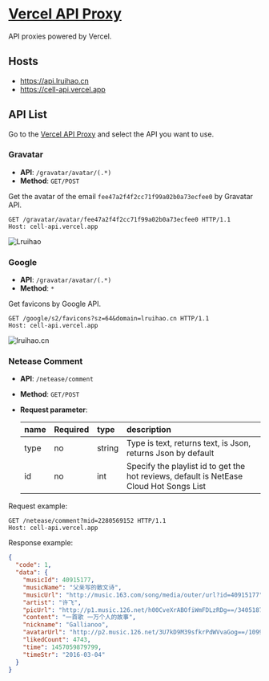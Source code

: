 # [Vercel API Proxy](https://github.com/Lruihao/vercel-proxy)

API proxies powered by Vercel.

## Hosts

- <https://api.lruihao.cn>
- <https://cell-api.vercel.app>

## API List

Go to the [Vercel API Proxy](https://cell-api.vercel.app) and select the API you want to use.

### Gravatar

- **API**: `/gravatar/avatar/(.*)`
- **Method**: `GET/POST`

Get the avatar of the email `fee47a2f4f2cc71f99a02b0a73ecfee0` by Gravatar API.

```http
GET /gravatar/avatar/fee47a2f4f2cc71f99a02b0a73ecfee0 HTTP/1.1
Host: cell-api.vercel.app
```

![Lruihao](https://cell-api.vercel.app/gravatar/avatar/fee47a2f4f2cc71f99a02b0a73ecfee0)

### Google

- **API**: `/gravatar/avatar/(.*)`
- **Method**: `*`

Get favicons by Google API.

```http
GET /google/s2/favicons?sz=64&domain=lruihao.cn HTTP/1.1
Host: cell-api.vercel.app
```

![lruihao.cn](https://cell-api.vercel.app/google/s2/favicons?sz=64&domain=lruihao.cn)

### Netease Comment

- **API**: `/netease/comment`
- **Method**: `GET/POST`
- **Request parameter**:

    | name | Required | type   | description                                                                             |
    | :--- | :------- | :----- | :-------------------------------------------------------------------------------------- |
    | type | no       | string | Type is text, returns text, is Json, returns Json by default                            |
    | id   | no       | int    | Specify the playlist id to get the hot reviews, default is NetEase Cloud Hot Songs List |

Request example:

```http
GET /netease/comment?mid=2280569152 HTTP/1.1
Host: cell-api.vercel.app
```

Response example:

```json
{
  "code": 1,
  "data": {
    "musicId": 40915177,
    "musicName": "父亲写的散文诗",
    "musicUrl": "http://music.163.com/song/media/outer/url?id=40915177",
    "artist": "许飞",
    "picUrl": "http://p1.music.126.net/h00CveXrABOfiWmFDLzRDg==/3405187515194971.jpg",
    "content": "一首歌 一万个人的故事",
    "nickname": "Gallianoo",
    "avatarUrl": "http://p2.music.126.net/3U7kD9M39sfkrPdWVvaGog==/109951163278309929.jpg",
    "likedCount": 4743,
    "time": 1457059879799,
    "timeStr": "2016-03-04"
  }
}
```
